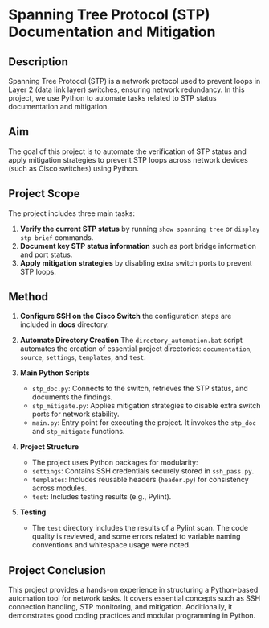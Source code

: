 # Spanning Tree Protocol (STP) Documentation and Mitigation
## Description 
Spanning Tree Protocol (STP) is a network protocol used to prevent loops in Layer 2 (data link layer) switches, ensuring network redundancy. In this project, we use Python to automate tasks related to STP status documentation and mitigation.
## Aim
The goal of this project is to automate the verification of STP status and apply mitigation strategies to prevent STP loops across network devices (such as Cisco switches) using Python.
## Project Scope
The project includes three main tasks:
1. __Verify the current STP status__ by running `show spanning tree` or `display stp brief` commands.
2. __Document key STP status information__ such as port bridge information and port status.
3. __Apply mitigation strategies__ by disabling extra switch ports to prevent STP loops.
## Method
1. __Configure SSH on the Cisco Switch__ the configuration steps are included in __docs__ directory.
2. __Automate Directory Creation__
   The `directory_automation.bat` script automates the creation of essential project directories: `documentation`, `source`, `settings`, `templates`, and `test`.

3. __Main Python Scripts__
   - `stp_doc.py`: Connects to the switch, retrieves the STP status, and documents the findings.
   - `stp_mitigate.py`: Applies mitigation strategies to disable extra switch ports for network stability.
   - `main.py`: Entry point for executing the project. It invokes the `stp_doc` and `stp_mitigate` functions.

4. **Project Structure**
   - The project uses Python packages for modularity:
   - `settings`: Contains SSH credentials securely stored in `ssh_pass.py`.
   - `templates`: Includes reusable headers (`header.py`) for consistency across modules.
   - `test`: Includes testing results (e.g., Pylint).

5. **Testing**
   - The `test` directory includes the results of a Pylint scan. The code quality is reviewed, and some errors related to variable naming conventions and whitespace usage were noted.

## Project Conclusion 
This project provides a hands-on experience in structuring a Python-based automation tool for network tasks. It covers essential concepts such as SSH connection handling, STP monitoring, and mitigation. Additionally, it demonstrates good coding practices and modular programming in Python.